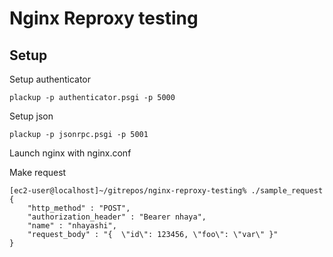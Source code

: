 # Nginx Reproxy testing


## Setup



Setup authenticator 
```
plackup -p authenticator.psgi -p 5000
```

Setup json 
```
plackup -p jsonrpc.psgi -p 5001
```

Launch nginx with nginx.conf


Make request
```
[ec2-user@localhost]~/gitrepos/nginx-reproxy-testing% ./sample_request 
{
    "http_method" : "POST",
    "authorization_header" : "Bearer nhaya",
    "name" : "nhayashi",
    "request_body" : "{  \"id\": 123456, \"foo\": \"var\" }"
}

```
